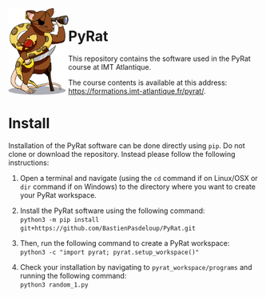<!-- ##################################################################################################################################################### -->
<!-- ######################################################################## INFO ####################################################################### -->
<!-- ##################################################################################################################################################### -->

<!--
    This file contains the public text that appears on the PyRat GitHub repository.
    It contains a short description and installation details.
-->

<!-- ##################################################################################################################################################### -->
<!-- ###################################################################### CONTENTS ##################################################################### -->
<!-- ##################################################################################################################################################### -->

<img align="left" width="120px" src="pyrat/gui/drawings/pyrat.png" />

# PyRat

This repository contains the software used in the PyRat course at IMT Atlantique.

The course contents is available at this address:<br />https://formations.imt-atlantique.fr/pyrat/.

# Install

Installation of the PyRat software can be done directly using `pip`. Do not clone or download the repository. Instead please follow the following instructions:

1) Open a terminal and navigate (using the `cd` command if on Linux/OSX or `dir` command if on Windows) to the directory where you want to create your PyRat workspace.

2) Install the PyRat software using the following command:<br />`python3 -m pip install git+https://github.com/BastienPasdeloup/PyRat.git`

3) Then, run the following command to create a PyRat workspace:<br />`python3 -c "import pyrat; pyrat.setup_workspace()"`

4) Check your installation by navigating to `pyrat_workspace/programs` and running the following command:<br />`python3 random_1.py`

<!-- ##################################################################################################################################################### -->
<!-- ##################################################################################################################################################### -->